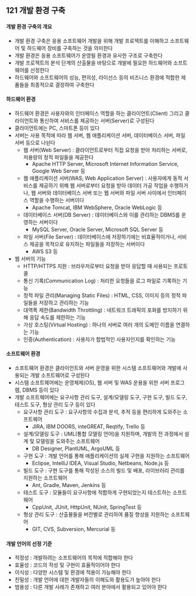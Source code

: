 ## 121 개발 환경 구축

#### 개발 환경 구축의 개요

- 개발 환경 구축은 응용 소프트웨어 개발을 위해 개발 프로젝트를 이해하고 소프트웨어 및 하드웨어 장비를 구축하는 것을 의미한다
- 개발 환경은 응용 소프트웨어가 운영될 환경과 유사한 구조로 구축한다
- 개발 프로젝트의 분석 단계의 산출물을 바탕으로 개발에 필요한 하드웨어와 소프트웨어를 선정한다
- 하드웨어와 소프트웨어의 성능, 편의성, 라이선스 등의 비즈니스 환경에 적합한 제품들을 최종적으로 결정하여 구축한다



#### 하드웨어 환경

- 하드웨어 환경은 사용자와의 인터페이스 역할을 하는 클라이언트(Client) 그리고 클라이언트와 통신하여 서비스를 제공하는 서버(Server)로 구성된다
- 클라이언트에는 PC, 스마트폰 등이 있다
- 서버는 사용 목적에 따라 웹 서버, 웹 애플리케이션 서버, 데이터베이스 서버, 파일 서버 등으로 나뉜다
  - 웹 서버(Web Server) : 클라이언트로부터 직접 요청을 받아 처리하는 서버로, 저용량의 정적 파일들을 제공한다
    - Apache HTTP Server, Microsoft Internet Information Service, Google Web Server 등
  - 웹 애플리케이션 서버(WAS; Web Application Server) : 사용자에게 동적 서비스를 제공하기 위해 웹 서버로부터 요청을 받아 데이터 가공 작업을 수행하거나, 웹 서버와 데이터베이스 서버 또는 웹 서버와 파일 서버 사이에서 인터페이스 역할을 수행하는 서버이다
    - Apache Tomcat, IBM WebSphere, Oracle WebLogic 등
  - 데이터베이스 서버(DB Server) : 데이터베이스와 이를 관리하는 DBMS를 운영하는 서버이다
    - MySQL Server, Oracle Server, Microsoft SQL Server 등
  - 파일 서버(File Server) : 데이터베이스에 저장하기에는 비효율적이거나, 서비스 제공을 목적으로 유지하는 파일들을 저장하는 서버이다
    - AWS S3 등
- 웹 서버의 기능
  - HTTP/HTTPS 지원 : 브라우저로부터 요청을 받아 응답할 때 사용되는 프로토콜
  - 통신 기록(Communication Log) : 처리한 요청들을 로그 파일로 기록하는 기능
  - 정적 파일 관리(Managing Static Files) : HTML, CSS, 이미지 등의 정적 파일들을 저장하고 관리하는 기능
  - 대역폭 제한(Bandwidth Throttling) : 네트워크 트래픽의 포화를 방지하기 위해 응답 속도를 제한하는 기능
  - 가상 호스팅(Virtual Hosting) : 하나의 서버로 여러 개의 도메인 이름을 연결하는 기능
  - 인증(Authentication) : 사용자가 합법적인 사용자인지를 확인하는 기능



#### 소프트웨어 환경

- 소프트웨어 환경은 클라이언트와 서버 운영을 위한 시스템 소프트웨어와 개발에 사용되는 개발 소프트웨어로 구성된다
- 시스템 소프트웨어에는 운영체제(OS), 웹 서버 및 WAS 운용을 위한 서버 프로그램, DBMS 등이 있다
- 개발 소프트웨어에는 요구사항 관리 도구, 설계/모델링 도구, 구현 도구, 빌드 도구, 테스트 도구, 형상 관리 도구 등이 있다
  - 요구사항 관리 도구 : 요구사항의 수집과 분석, 추적 등을 편리하게 도와주는 소프트웨어
    - JIRA, IBM DOORS, inteGREAT, Reqtify, Trello 등
  - 설계/모델링 도구 : UML(통합 모델링 언어)을 지원하며, 개발의 전 과정에서 설계 및 모델링을 도와주는 소프트웨어
    - DB Designer, PlantUML, ArgoUML 등
  - 구현 도구 : 개발 언어를 통해 애플리케이션의 실제 구현을 지원하는 소프트웨어
    - Eclipse, IntelliJ IDEA, Visual Studio, Netbeans, Node.js 등
  - 빌드 도구 : 구현 도구를 통해 작성된 소스의 빌드 및 배포, 라이브러리 관리를 지원하는 소프트웨어
    - Ant, Gradle, Maven, Jenkins 등
  - 테스트 도구 : 모듈들이 요구사항에 적합하게 구현되었는지 테스트하는 소프트웨어
    - CppUnit, JUnit, HttpUnit, NUnit, SpringTest 등
  - 형상 관리 도구 : 산출물들을 버전별로 관리하여 품질 향상을 지원하는 소프트웨어
    - GIT, CVS, Subversion, Mercurial 등



#### 개발 언어의 선정 기준

- 적정성 : 개발하려는 소프트웨어의 목적에 적합해야 한다
- 효율성 : 코드의 작성 및 구현이 효율적이어야 한다
- 이식성 : 다양한 시스템 및 환경에 적용이 가능해야 한다
- 친밀성 : 개발 언어에 대한 개발자들의 이해도와 활용도가 높아야 한다
- 범용성 : 다른 개발 사례가 존재하고 여러 분야에서 활용되고 있어야 한다